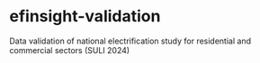 # efinsight-validation
Data validation of national electrification study for residential and commercial sectors (SULI 2024)
